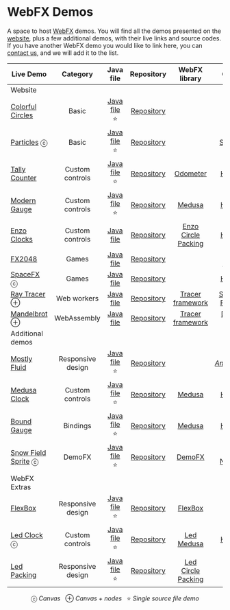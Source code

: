 # WebFX Demos

A space to host [WebFX][webfx-repo] demos. You will find all the demos presented on the [website][webfx-website], plus a few additional demos, with their live links and source codes. If you have another WebFX demo you would like to link here, you can [contact us][webfx-contact], and we will add it to the list.

<div align="center">

| Live Demo                                              |     Category      |                   Java file                    |                  Repository                   |                                           WebFX library                                            |                                                        Credits                                                        |
|--------------------------------------------------------|:-----------------:|:----------------------------------------------:|:---------------------------------------------:|:--------------------------------------------------------------------------------------------------:|:---------------------------------------------------------------------------------------------------------------------:|
| Website                                                |                   |                                                |                                               |                                                                                                    |                                                                                                                       |
| [Colorful Circles](https://colorfulcircles.webfx.dev)  |       Basic       | [Java file][webfx-colorfulcircles-code-link] ⭐ | [Repository][webfx-colorfulcircles-repo-link] |                                                                                                    |                   [Oracle](https://docs.oracle.com/javafx/2/get_started/ColorfulCircles.java.html)                    |
| [Particles][webfx-particles-demo-link] ⓒ               |       Basic       |   [Java file️][webfx-particles-code-link] ⭐    |    [Repository][webfx-particles-repo-link]    |                                                                                                    |                       [Sketch.js](https://soulwire.github.io/sketch.js/examples/particles.html)                       |
| [Tally Counter][webfx-tallycounter-demo-link]          |  Custom controls  |  [Java file][webfx-tallycounter-code-link] ⭐   |  [Repository][webfx-tallycounter-repo-link]   |                    [Odometer](https://github.com/webfx-libs/webfx-lib-odometer)                    |                                    [HanSolo](https://github.com/HanSolo/odometer)                                     |
| [Modern Gauge][webfx-moderngauge-demo-link]            |  Custom controls  |   [Java file][webfx-moderngauge-code-link] ⭐   |   [Repository][webfx-moderngauge-repo-link]   |                                     [Medusa][webfx-lib-medusa]                                     |                                     [HanSolo](https://github.com/HanSolo/Medusa)                                      |
| [Enzo Clocks][webfx-enzoclocks-demo-link]              |  Custom controls  |    [Java file][webfx-enzoclocks-code-link]     |   [Repository][webfx-enzoclocks-repo-link]    | [Enzo](https://github.com/webfx-libs/webfx-lib-enzo)<br/>[Circle Packing][webfx-lib-circlepacking] |                               [HanSolo](https://bitbucket.org/hansolo/enzo/src/master/)                               |
| [FX2048][webfx-fx2048-demo-link]                       |       Games       |      [Java file][webfx-fx2048-code-link]       |     [Repository][webfx-fx2048-repo-link]      |                                                                                                    |                                 [Bruno Borges](https://github.com/brunoborges/fx2048)                                 |                                                                           |
| [SpaceFX][webfx-spacefx-demo-link] ⓒ                   |       Games       |      [Java file][webfx-spacefx-code-link]      |     [Repository][webfx-spacefx-repo-link]     |                                                                                                    |                                     [HanSolo](https://github.com/HanSolo/SpaceFX)                                     |
| [Ray Tracer][webfx-raytracer-demo-link] ⊕              |    Web workers    |     [Java file][webfx-raytracer-code-link]     |    [Repository][webfx-raytracer-repo-link]    |                           [Tracer framework][webfx-lib-tracerframework]                            |                       [Steven T. Rowland](https://github.com/steventrowland/JavaFX-Ray-Tracer)                        | 
| [Mandelbrot][webfx-mandelbrot-demo-link] ⊕             |    WebAssembly    |    [Java file][webfx-mandelbrot-code-link]     |   [Repository][webfx-mandelbrot-repo-link]    |                           [Tracer framework][webfx-lib-tracerframework]                            |                  [David J. Eck](https://math.hws.edu/eck/js/mandelbrot/java/xMandelbrotSource-1-2/)                   |
| Additional demos                                       |                   |                                                |                                               |                                                                                                    |                                                                                                                       |
| [Mostly Fluid][webfx-mostlyfluid-demo-link]            | Responsive design |   [Java file][webfx-mostlyfluid-code-link] ⭐   |   [Repository][webfx-mostlyfluid-repo-link]   |                                                                                                    |  [*Anonymous*](http://underpop.online.fr/w/web-fundamentals/fundamentals/design-and-ux/responsive/mostly-fluid.html)  |
| [Medusa Clock][webfx-medusaclock-demo-link]            |  Custom controls  |   [Java file][webfx-medusaclock-code-link] ⭐   |   [Repository][webfx-medusaclock-repo-link]   |                                     [Medusa][webfx-lib-medusa]                                     |                                     [HanSolo](https://github.com/HanSolo/Medusa)                                      |                                                  
| [Bound Gauge][webfx-boundgauge-demo-link]              |     Bindings      |   [Java file][webfx-boundgauge-code-link] ⭐    |   [Repository][webfx-boundgauge-repo-link]    |                                     [Medusa][webfx-lib-medusa]                                     |                                     [HanSolo](https://github.com/HanSolo/Medusa)                                      |                                                  
| [Snow Field Sprite][webfx-snowfieldsprite-demo-link] ⓒ |      DemoFX       | [Java file][webfx-snowfieldsprite-code-link] ⭐ | [Repository][webfx-snowfieldsprite-repo-link] |                                     [DemoFX][webfx-lib-demofx]                                     |                                             [Chris Newland][demofx-repo]                                              | |
| WebFX Extras                                           |                   |                                                |                                               |                                                                                                    |                                                                                                                       |
| [FlexBox][webfx-flexbox-demo-link]                     | Responsive design |     [Java file][webfx-flexbox-code-link] ⭐     |     [Repository][webfx-flexbox-repo-link]     |                                [FlexBox][webfx-extras-flexbox-link]                                |                                                                                                                       | |
| [Led Clock][webfx-ledclock-demo-link] ⓒ                |  Custom controls  |    [Java file][webfx-ledclock-code-link] ⭐     |    [Repository][webfx-ledclock-repo-link]     |                    [Led][webfx-extras-led-link]<br/>[Medusa][webfx-lib-medusa]                     | [HanSolo](https://github.com/HanSolo/medusa/blob/master/src/main/java/eu/hansolo/medusa/skins/MorphingClockSkin.java) |
| [Led Packing][webfx-ledpacking-demo-link]              | Responsive design |   [Java file][webfx-ledpacking-code-link] ⭐    |   [Repository][webfx-ledpacking-repo-link]    |             [Led][webfx-extras-led-link]<br/>[Circle Packing][webfx-lib-circlepacking]             |                                                                                                                       |

  ⓒ *Canvas*   ⊕ *Canvas + nodes*   ⭐️ *Single source file demo*

</div>


[webfx-repo]: https://github.com/webfx-project/webfx
[webfx-website]: https://webfx.dev
[webfx-contact]: mailto:info@webfx.dev
[webfx-colorfulcircles-demo-link]: https://colorfulcircles.webfx.dev
[webfx-colorfulcircles-repo-link]: https://github.com/webfx-project/webfx-demo-colorfulcircles
[webfx-colorfulcircles-code-link]: https://github.com/webfx-demos/webfx-demo-colorfulcircles/blob/main/webfx-demo-colorfulcircles-application/src/main/java/dev/webfx/demo/colorfulcircles/ColorfulCircles.java
[webfx-particles-demo-link]: https://particles.webfx.dev
[webfx-particles-repo-link]: https://github.com/webfx-project/webfx-demo-particles
[webfx-particles-code-link]: https://github.com/webfx-demos/webfx-demo-particles/blob/main/webfx-demo-particles-application/src/main/java/dev/webfx/demo/particles/ParticlesApplication.java
[webfx-tallycounter-demo-link]: https://tallycounter.webfx.dev
[webfx-tallycounter-repo-link]: https://github.com/webfx-project/webfx-demo-tallycounter
[webfx-tallycounter-code-link]: https://github.com/webfx-demos/webfx-demo-tallycounter/blob/main/webfx-demo-tallycounter-application/src/main/java/dev/webfx/demo/tallycounter/TallyCounterApplication.java
[webfx-moderngauge-demo-link]: https://moderngauge.webfx.dev
[webfx-moderngauge-repo-link]: https://github.com/webfx-project/webfx-demo-moderngauge
[webfx-moderngauge-code-link]: https://github.com/webfx-demos/webfx-demo-moderngauge/blob/main/webfx-demo-moderngauge-application/src/main/java/dev/webfx/demo/moderngauge/ModernGaugeApplication.java
[webfx-enzoclocks-demo-link]: https://enzoclocks.webfx.dev
[webfx-enzoclocks-code-link]: https://github.com/webfx-demos/webfx-demo-enzoclocks/blob/main/webfx-demo-enzoclocks-application/src/main/java/dev/webfx/demo/enzoclocks/EnzoClocksApplication.java
[webfx-enzoclocks-repo-link]: https://github.com/webfx-project/webfx-demo-enzoclocks
[webfx-fx2048-demo-link]: https://fx2048.webfx.dev
[webfx-fx2048-repo-link]: https://github.com/webfx-project/webfx-demo-fx2048
[webfx-fx2048-code-link]: https://github.com/webfx-demos/webfx-demo-fx2048/blob/main/webfx-demo-fx2048-application/src/main/java/io/fxgame/game2048/Game2048.java
[webfx-fx2048-release-link]: https://github.com/webfx-demos/webfx-demo-fx2048/releases
[webfx-spacefx-demo-link]: https://spacefx.webfx.dev
[webfx-spacefx-code-link]: https://github.com/webfx-demos/webfx-demo-spacefx/blob/main/webfx-demo-spacefx-application/src/main/java/eu/hansolo/spacefx/SpaceFX.java
[webfx-spacefx-repo-link]: https://github.com/webfx-project/webfx-demo-spacefx
[webfx-raytracer-demo-link]: https://raytracer.webfx.dev
[webfx-raytracer-code-link]: https://github.com/webfx-demos/webfx-demo-raytracer/blob/main/webfx-demo-raytracer-application/src/main/java/dev/webfx/demo/raytracer/RayTracerApplication.java
[webfx-raytracer-repo-link]: https://github.com/webfx-project/webfx-demo-raytracer
[webfx-mandelbrot-demo-link]: https://mandelbrot.webfx.dev
[webfx-mandelbrot-code-link]: https://github.com/webfx-demos/webfx-demo-mandelbrot/blob/main/webfx-demo-mandelbrot-application/src/main/java/dev/webfx/demo/mandelbrot/MandelbrotApplication.java
[webfx-mandelbrot-repo-link]: https://github.com/webfx-project/webfx-demo-mandelbrot
[webfx-medusaclock-demo-link]: https://medusaclock.webfx.dev
[webfx-medusaclock-repo-link]: https://github.com/webfx-demos/webfx-demo-medusaclock
[webfx-medusaclock-code-link]: https://github.com/webfx-demos/webfx-demo-medusaclock/blob/main/webfx-demo-medusaclock-application/src/main/java/dev/webfx/demo/medusaclock/MedusaClockApplication.java
[webfx-boundgauge-demo-link]: https://boundgauge.webfx.dev
[webfx-boundgauge-repo-link]: https://github.com/webfx-demos/webfx-demo-boundgauge
[webfx-boundgauge-code-link]: https://github.com/webfx-demos/webfx-demo-boundgauge/blob/main/webfx-demo-boundgauge-application/src/main/java/dev/webfx/demo/boundgauge/BoundGaugeApplication.java
[webfx-snowfieldsprite-demo-link]: https://snowfieldsprite.webfx.dev
[webfx-snowfieldsprite-repo-link]: https://github.com/webfx-demos/webfx-demo-snowfieldsprite
[webfx-snowfieldsprite-code-link]: https://github.com/webfx-demos/webfx-demo-snowfieldsprite/blob/main/webfx-demo-snowfieldsprite-application/src/main/java/dev/webfx/demo/snowfieldsprite/SnowFieldSpriteApplication.java
[webfx-mostlyfluid-demo-link]: https://mostlyfluid.webfx.dev
[webfx-mostlyfluid-repo-link]: https://github.com/webfx-demos/webfx-demo-mostlyfluid
[webfx-mostlyfluid-code-link]: https://github.com/webfx-demos/webfx-demo-mostlyfluid/blob/main/webfx-demo-mostlyfluid-application/src/main/java/dev/webfx/demo/mostlyfluid/MostlyFluidApplication.java
[webfx-flexbox-code-link]: https://github.com/webfx-demos/webfx-demo-flexbox/blob/main/webfx-demo-flexbox-application/src/main/java/dev/webfx/demo/flexbox/FlexBoxApplication.java
[webfx-flexbox-demo-link]: https://flexbox.webfx.dev
[webfx-flexbox-repo-link]: https://github.com/webfx-demos/webfx-demo-flexbox
[webfx-extras-flexbox-link]: https://github.com/webfx-project/webfx-extras
[webfx-ledclock-demo-link]: https://ledclock.webfx.dev
[webfx-ledclock-repo-link]: https://github.com/webfx-demos/webfx-demo-ledclock
[webfx-ledclock-code-link]: https://github.com/webfx-demos/webfx-demo-ledclock/blob/main/webfx-demo-ledclock-application/src/main/java/dev/webfx/demo/ledclock/LedClockApplication.java
[webfx-ledpacking-demo-link]: https://ledpacking.webfx.dev
[webfx-ledpacking-repo-link]: https://github.com/webfx-demos/webfx-demo-ledpacking
[webfx-ledpacking-code-link]: https://github.com/webfx-demos/webfx-demo-ledpacking/blob/main/webfx-demo-ledpacking-application/src/main/java/dev/webfx/demo/ledpacking/LedPackingApplication.java
[webfx-extras-led-link]: https://github.com/webfx-project/webfx-extras
[webfx-lib-medusa]: https://github.com/webfx-libs/webfx-lib-medusa
[webfx-lib-circlepacking]: https://github.com/webfx-libs/webfx-lib-circlepacking
[webfx-lib-demofx]: https://github.com/webfx-libs/webfx-lib-demofx
[webfx-lib-tracerframework]: https://github.com/webfx-libs/webfx-lib-tracerframework
[demofx-repo]: https://github.com/chriswhocodes/DemoFX